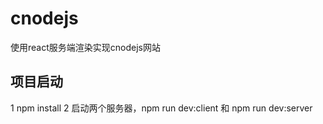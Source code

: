 # cnodejs
使用react服务端渲染实现cnodejs网站
## 项目启动
1 npm install
2 启动两个服务器，npm run dev:client 和 npm run dev:server
